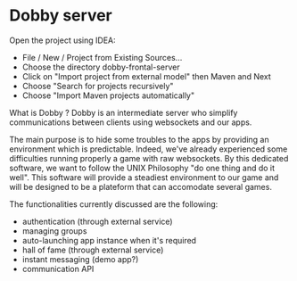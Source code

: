 # Dobby server

Open the project using IDEA:
* File / New / Project from Existing Sources...
* Choose the directory dobby-frontal-server
* Click on "Import project from external model" then Maven and Next
* Choose "Search for projects recursively"
* Choose "Import Maven projects automatically"

What is Dobby ? Dobby is an intermediate server who simplify communications between clients using websockets and our apps.

The main purpose is to hide some troubles to the apps by providing an environment which is predictable. Indeed, we've already experienced some difficulties running properly a game with raw websockets. By this dedicated software, we want to follow the UNIX Philosophy "do one thing and do it well". This software will provide a steadiest environment to our game and will be designed to be a plateform that can accomodate several games.

The functionalities currently discussed are the following:
* authentication (through external service)
* managing groups
* auto-launching app instance when it's required
* hall of fame (through external service)
* instant messaging (demo app?)
* communication API
